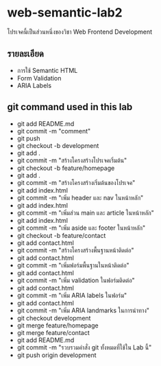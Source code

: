 # web-semantic-lab2
โปรเจคนี้เป็นส่วนหนึ่งของวิชา Web Frontend Development
## รายละเอียด
- การใช้ Semantic HTML
- Form Validation
- ARIA Labels
## git command used in this lab
- git add README.md
- git commit -m "comment"
- git push
- git checkout -b development
- git add . 
- git commit -m "สร้างโครงสร้างโปรเจคเริ่มต้น"
- git checkout -b feature/homepage  
- git add .
- git commit -m "สร้างโครงสร้างเริ่มต้นของโปรเจค"
- git add index.html 
- git commit -m "เพิ่ม header และ nav ในหน้าหลัก"
- git add index.html
- git commit -m "เพิ่มส่วน main และ article ในหน้าหลัก"
- git add index.html
- git commit -m "เพิ่ม aside และ footer ในหน้าหลัก"
- git checkout -b feature/contact
- git add contact.html
- git commit -m "สร้างโครงสร้างพื้นฐานหน้าติดต่อ"
- git add contact.html
- git commit -m "เพิ่มฟอร์มพื้นฐานในหน้าติดต่อ" 
- git add contact.html
- git commit -m "เพิ่ม validation ในฟอร์มติดต่อ"
- git add contact.html
- git commit -m "เพิ่ม ARIA labels ในฟอร์ม" 
- git add contact.html
- git commit -m "เพิ่ม ARIA landmarks ในการนําทาง" 
- git checkout development
- git merge feature/homepage
- git merge feature/contact
- git add README.md
- git commit -m "รวบรวมคำสั่ง git ทั้งหมดที่ใช้ใน Lab นี้"
- git push origin development